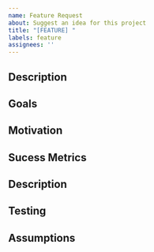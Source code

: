 ```yaml
---
name: Feature Request
about: Suggest an idea for this project
title: "[FEATURE] "
labels: feature
assignees: ''
---
```


## Description

<!-- The description of the feature -->

## Goals

<!--

Actions/results expected to be achieved. 

## Non Goals

<!--
Out of scope actions/results expected, which would be key indicators to decide the next iteration of this task. 
-->

## Motivation

<!--
Mention the main reason why this feature is required. You could use other supporting reasons to back it up. 
-->

## Sucess Metrics

<!-- 
If there are benchmarks, qualitative analysis or similar evaluation methods, please include the results here
--> 

## Description

<!--
Include your description about the feature request. Please don't refer to external documents, try to write down what needs to be done. 
Include supporitng documents as references.  
--> 

## Testing 

<!--
How the tests are planned to cover the feature introduced.
-->

## Assumptions

<!--
Any implementation could have assumptions upon which certain technical and non-technial choices are made. 
If there aren't please use N/A field. 
-->

